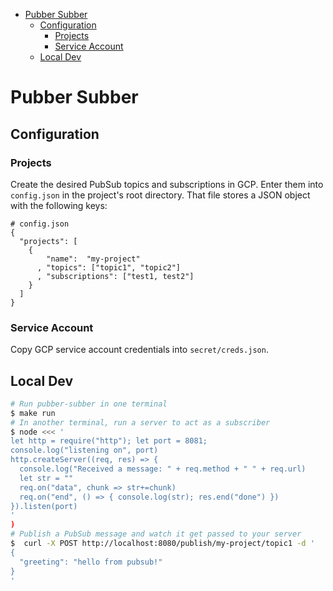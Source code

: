 <!-- START doctoc generated TOC please keep comment here to allow auto update -->
<!-- DON'T EDIT THIS SECTION, INSTEAD RE-RUN doctoc TO UPDATE -->


- [Pubber Subber](#pubber-subber)
  - [Configuration](#configuration)
    - [Projects](#projects)
    - [Service Account](#service-account)
  - [Local Dev](#local-dev)

<!-- END doctoc generated TOC please keep comment here to allow auto update -->

# Pubber Subber

## Configuration

### Projects

Create the desired PubSub topics and subscriptions in GCP. Enter them into `config.json` in the project's root directory. That file stores a JSON object with the following keys:

```shell
# config.json
{
  "projects": [
    {
        "name":  "my-project"
      , "topics": ["topic1", "topic2"]
      , "subscriptions": ["test1, test2"]
    }
  ]
}
```

### Service Account

Copy GCP service account credentials into `secret/creds.json`.

## Local Dev

```bash
# Run pubber-subber in one terminal
$ make run
# In another terminal, run a server to act as a subscriber
$ node <<< '
let http = require("http"); let port = 8081;
console.log("listening on", port)
http.createServer((req, res) => {
  console.log("Received a message: " + req.method + " " + req.url)
  let str = ""
  req.on("data", chunk => str+=chunk)
  req.on("end", () => { console.log(str); res.end("done") })
}).listen(port)
'
)
# Publish a PubSub message and watch it get passed to your server
$  curl -X POST http://localhost:8080/publish/my-project/topic1 -d '
{
  "greeting": "hello from pubsub!"
}
'
```
